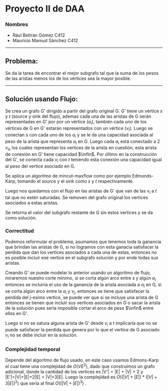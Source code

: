 

# Proyecto II de DAA

### Nombres
- Rául Beltrán Gómez C412
- Mauricio Mamud Sánchez C412

---- 

## Problema:

Se da la tarea de encontrar el mejor subgrafo tal que la suma de los pesos de las aristas menos los de los vértices sea la mayor posible.

---

## Solución usando Flujo:

Se crea un grafo G' dirigido a partir del grafo original G. G' tiene un vértice $s$ y $t$ (source y sink del flujo), ademas cada una de las aristas de G serán representadas en G' por por un vértice ($a_i$), también cada uno de los vértices de G en G' estarán representados con un vértice ($v_i$). Luego se conectan $s$ con cada uno de los $a_i$ y se le da una capacidad asociada al peso de la arista que representa $a_i$ en G. Luego cada $a_i$ está conectado a 2 $v_{is}$ los cuales representan los vertices de la arista en cuestión, esta arista de  conexión en G' tiene capacidad $\infin$. Por úlitmo en la construcción del G', se conecta cada $v_i$ con $t$ teniendo esta conexión una capacidad igual al peso del vertice asociado en G.

Se aplica un algoritmo de mincut-maxflow como por ejemplo Edmonds-Karp, tomando el source y el sink como $s$ y $t$ respectivamente.

Luego nos quedamos con el flujo en las aristas de G' que van de las $v_i$ a $t$ tal que no estén saturadas. Se removen del grafo original los vertices asociados a estas aristas. 

Se retorna el valor del subgrafo restante de G sin estos vertices y se da como solución.

### Correctitud
Podemos reformular el problema, asumamos que tenemos toda la ganancia que brindan las aristas de G, si no logramos con esta ganacia satisfacer la perdida que dan los vertices asociados a cada una de estas, entonces no es posible incluir ese vertice en el subgrafo solución y por ende todas sus aristas.

Creando G' se puede modelar lo anterior usando un algoritmo de flujo, miraremos nuestro corte mínimo, si se corta algún arco entre $s$ y algún $a_i$ entonces se incluiría el uso de la ganancia de la arista asociada a $a_i$ en G, si se corta algún arco entre la $a_i$ y $v_j$, entonces se tiene que satisfacer la perdida del j-esimo vertice, se puede ver que si se incluye una arista de G entonces se tienen que incluir sus vertices asociados en G o sacar la arista de la solución pues sería imposible cortar el arco de peso $\infin$ entre ellos en G'.

Luego si no se satura alguna arista de G' desde $v_i$ a $t$ implicaría que no se puede satisfacer la perdida que genera por lo que el vertice de G asociado $v_i$ no se debe incluir en la solución.

### Complejidad temporal
Depende del algoritmo de flujo usado, en este caso usamos Edmons-Karp el cual tiene una complejidad de $O(VE^2)$, dado que construimos un grafo adicional, donde la cantidad de los vertices es |V'| = |E| + |V| + 2 y |E'|=|V|+|E|+2|E| = |V|+3|E|. Luego la complejidad es $O((|V|+|E|)*(|V|+3|E|)^2)$  que sería al final $O((|V|+|E|)^3)$ .
